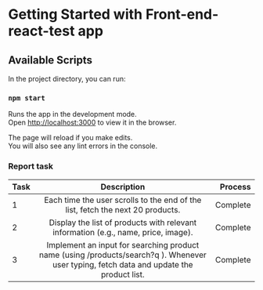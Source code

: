 # Getting Started with Front-end-react-test app

## Available Scripts

In the project directory, you can run:

### `npm start`

Runs the app in the development mode.\
Open [http://localhost:3000](http://localhost:3000) to view it in the browser.

The page will reload if you make edits.\
You will also see any lint errors in the console.

### Report task
| Task |                                                               Description                                                                |  Process |
|:-----|:----------------------------------------------------------------------------------------------------------------------------------------:|---------:|
| 1    |                              Each time the user scrolls to the end of the list, fetch the next 20 products.                              | Complete |
| 2    |                            Display the list of products with relevant information (e.g., name, price, image).                            | Complete |
| 3    | Implement an input for searching product name (using /products/search?q ). Whenever user typing, fetch data and update the product list. | Complete |
 
